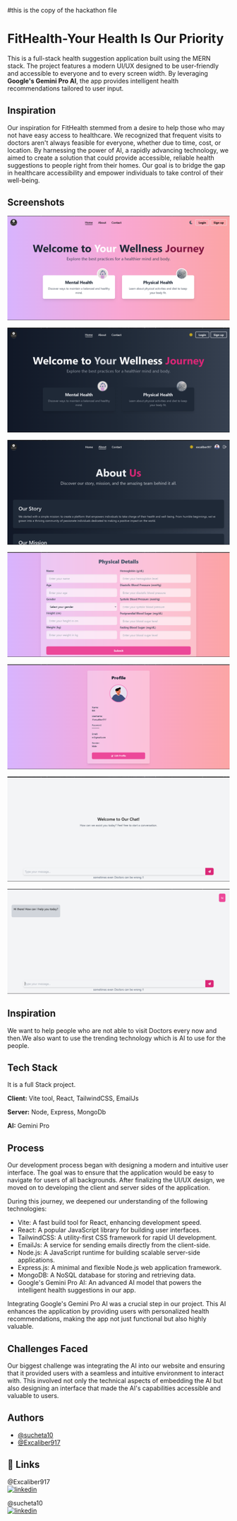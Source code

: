 #this is the copy of the hackathon file
# FitHealth-Your Health Is Our Priority

This is a full-stack health suggestion application built using the MERN stack. The project features a modern UI/UX designed to be user-friendly and accessible to everyone and to every screen width. By leveraging **Google's Gemini Pro AI**, the app provides intelligent health recommendations tailored to user input.
## Inspiration
Our inspiration for FitHealth stemmed from a desire to help those who may not have easy access to healthcare. We recognized that frequent visits to doctors aren't always feasible for everyone, whether due to time, cost, or location. By harnessing the power of AI, a rapidly advancing technology, we aimed to create a solution that could provide accessible, reliable health suggestions to people right from their homes. Our goal is to bridge the gap in healthcare accessibility and empower individuals to take control of their well-being.
## Screenshots

![App Screenshot](./screenshots/Screenshot%202024-08-30%20012200.png)

![App Screenshot](./screenshots/Screenshot%202024-08-30%20012031.png)

![App Screenshot](./screenshots/Screenshot%202024-08-30%20012824.png)

![App Screenshot](./screenshots/Screenshot%202024-08-30%20012324.png)

![App Screenshot](./screenshots/Screenshot%202024-08-30%20012629.png)

![App Screenshot](./screenshots/Screenshot%202024-08-30%20012708.png)

![App Screenshot](./screenshots/Screenshot%202024-08-30%20012759.png)



## Inspiration

We want to help people who are not able to visit Doctors every now and then.We also want to use the trending technology which is AI to use for the people.


## Tech Stack
It is a full Stack project.

**Client:** Vite tool, React, TailwindCSS, EmailJs

**Server:** Node, Express, MongoDb

**AI:** Gemini Pro 

## Process

Our development process began with designing a modern and intuitive user interface. The goal was to ensure that the application would be easy to navigate for users of all backgrounds. After finalizing the UI/UX design, we moved on to developing the client and server sides of the application.

During this journey, we deepened our understanding of the following technologies:

* Vite: A fast build tool for React, enhancing development speed.
* React: A popular JavaScript library for building user interfaces.
* TailwindCSS: A utility-first CSS framework for rapid UI development.
* EmailJs: A service for sending emails directly from the client-side.
* Node.js: A JavaScript runtime for building scalable server-side applications.
* Express.js: A minimal and flexible Node.js web application framework.
* MongoDB: A NoSQL database for storing and retrieving data.
* Google's Gemini Pro AI: An advanced AI model that powers the intelligent health suggestions in our app.

Integrating Google's Gemini Pro AI was a crucial step in our project. This AI enhances the application by providing users with personalized health recommendations, making the app not just functional but also highly valuable.


## Challenges Faced

Our biggest challenge was integrating the AI into our website and ensuring that it provided users with a seamless and intuitive environment to interact with. This involved not only the technical aspects of embedding the AI but also designing an interface that made the AI's capabilities accessible and valuable to users.


## Authors

- [@sucheta10](https://github.com/sucheta10)
- [@Excaliber917](https://github.com/Excaliber917)



## 🔗 Links
@Excaliber917   
[![linkedin](https://img.shields.io/badge/linkedin-0A66C2?style=for-the-badge&logo=linkedin&logoColor=white)](https://www.linkedin.com/in/dhrubajyoti-ghosh-71b0a4271/) 
  
@sucheta10  
[![linkedin](https://img.shields.io/badge/linkedin-0A66C2?style=for-the-badge&logo=linkedin&logoColor=white)](https://www.linkedin.com/in/sucheta-mandal-ba4b7b202/)  
